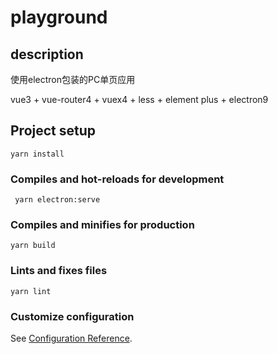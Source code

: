 # playground
## description

使用electron包装的PC单页应用

vue3 + vue-router4 + vuex4 + less + element plus + electron9

## Project setup

```
yarn install
```

### Compiles and hot-reloads for development

```
 yarn electron:serve
```

### Compiles and minifies for production
```
yarn build
```

### Lints and fixes files
```
yarn lint
```

### Customize configuration
See [Configuration Reference](https://cli.vuejs.org/config/).
